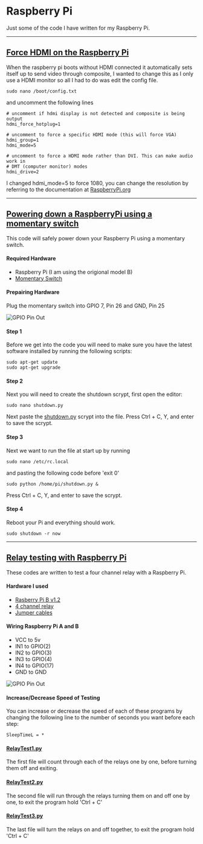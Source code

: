 # Raspberry Pi
Just some of the code I have written for my Raspberry Pi.

---
## [Force HDMI on the Raspberry Pi](/boot/config.txt)

When the raspberry pi boots without HDMI connected it automatically sets itself up to send video through composite, I wanted to change this as I only use a HDMI monitor so all I had to do was edit the config file.

```
sudo nano /boot/config.txt
```

and uncomment the following lines

```
# uncomment if hdmi display is not detected and composite is being output
hdmi_force_hotplug=1

# uncomment to force a specific HDMI mode (this will force VGA)
hdmi_group=1
hdmi_mode=5

# uncomment to force a HDMI mode rather than DVI. This can make audio work in
# DMT (computer monitor) modes
hdmi_drive=2
```

I changed hdmi_mode=5 to force 1080, you can change the resolution by referring to the documentation at [RaspberryPi.org](https://www.raspberrypi.org/documentation/configuration/config-txt/video.md)


---
## [Powering down a RaspberryPi using a momentary switch](/scripts/shutdown.py)

This code will safely power down your Raspberry Pi using a momentary switch.

#### Required Hardware
* Raspberry Pi (I am using the origional model B)
* [Momentary Switch](https://www.amazon.co.uk/dp/B016YIYAH0/ref=wl_it_dp_o_pC_nS_ttl?_encoding=UTF8&colid=1VFE04IJ9AZ9T&coliid=I1Q0O4MYQDCNC2)

#### Prepairing Hardware
Plug the momentary switch into GPIO 7, Pin 26 and GND, Pin 25

![GPIO Pin Out](http://elinux.org/images/8/80/Pi-GPIO-header-26-sm.png)

#### Step 1
Before we get into the code you will need to make sure you have the latest software installed by running the following scripts:

```
sudo apt-get update
sudo apt-get upgrade

```

#### Step 2
Next you will need to create the shutdown scrypt, first open the editor:

```
sudo nano shutdown.py

```
Next paste the [shutdown.py](/scripts/shutdown.py) scrypt into the file. Press Ctrl + C, Y, and enter to save the scrypt.

#### Step 3
Next we want to run the file at start up by running 

```
sudo nano /etc/rc.local

```

and pasting the following code before 'exit 0'

```
sudo python /home/pi/shutdown.py &

```
Press Ctrl + C, Y, and enter to save the scrypt.

#### Step 4

Reboot your Pi and everything should work.

```
sudo shutdown -r now

```

---
## [Relay testing with Raspberry Pi](/scripts/4%20Channel%20Relay/)

These codes are written to test a four channel relay with a Raspberry Pi.

#### Hardware I used
* [Rasberry Pi B v1.2](https://www.amazon.co.uk/Raspberry-Pi-Model-512MB-RAM/dp/B008PT4GGC) 
* [4 channel relay](http://www.ebay.co.uk/itm/-/222433474124?roken=cUgayN)
* [Jumper cables](http://www.ebay.co.uk/itm/-/182307853751?roken=cUgayN)

#### Wiring Raspberry Pi A and B
* VCC to 5v
* IN1 to GPIO(2)
* IN2 to GPIO(3)
* IN3 to GPIO(4)
* IN4 to GPIO(17)
* GND to GND

![GPIO Pin Out](http://elinux.org/images/8/80/Pi-GPIO-header-26-sm.png)

#### Increase/Decrease Speed of Testing
You can increase or decrease the speed of each of these programs by changing the following line to the number of seconds you want before each step:

```
SleepTimeL = *

```

#### [RelayTest1.py](/scripts/4%20Channel%20Relay/RelayTest1.py)
The first file will count through each of the relays one by one, before turning them off and exiting.

#### [RelayTest2.py](/scripts/4%20Channel%20Relay/RelayTest2.py)
The second file will run through the relays turning them on and off one by one, to exit the program hold 'Ctrl + C'

#### [RelayTest3.py](/scripts/4%20Channel%20Relay/RelayTest3.py)
The last file will turn the relays on and off together, to exit the program hold 'Ctrl + C'
